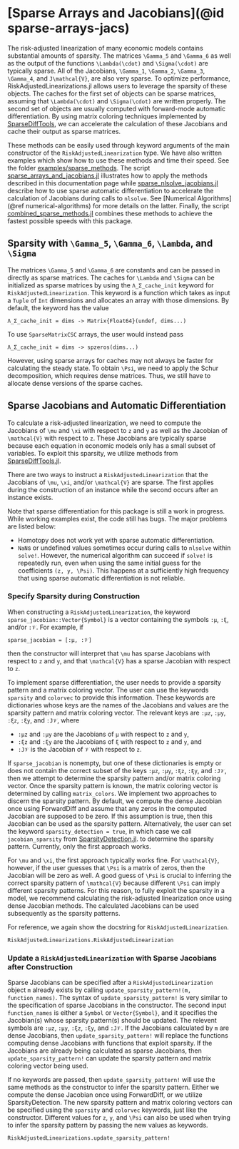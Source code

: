 # [Sparse Arrays and Jacobians](@id sparse-arrays-jacs)
The risk-adjusted linearization of many economic models contains
substantial amounts of sparsity. The matrices ``\Gamma_5``
and ``\Gamma_6`` as well as the output of the functions
``\Lambda(\cdot)`` and ``\Sigma(\cdot)`` are typically sparse.
All of the Jacobians, ``\Gamma_1``, ``\Gamma_2``, ``\Gamma_3``,
``\Gamma_4``, and ``J\mathcal{V}``, are also very sparse.
To optimize performance, RiskAdjustedLinearizations.jl
allows users to leverage the sparsity of these objects.
The caches for the first set of objects can be
sparse matrices, assuming that ``\Lambda(\cdot)`` and ``\Sigma(\cdot)``
are written properly. The second set of objects are usually computed
with forward-mode automatic differentiation. By using matrix coloring techniques
implemented by [SparseDiffTools](https://github.com/JuliaDiff/SparseDiffTools.jl),
we can accelerate the calculation of these Jacobians and cache their output
as sparse matrices.

These methods can be easily used through keyword arguments of the main constructor of the
`RiskAdjustedLinearization` type.
We have also written examples which show how to use these methods and time their speed.
See the folder [examples/sparse_methods](https://github.com/chenwilliam77/RiskAdjustedLinearizations.jl/tree/main/examples/sparse_methods).
The script [sparse\_arrays\_and\_jacobians.jl](https://github.com/chenwilliam77/RiskAdjustedLinearizations.jl/tree/main/examples/sparse_methods/sparse_arrays_and_jacobians.jl)
illustrates how to apply the methods described in this documentation page while
[sparse\_nlsolve\_jacobians.jl](https://github.com/chenwilliam77/RiskAdjustedLinearizations.jl/tree/main/examples/sparse_methods/sparse_nlsolve_jacobians.jl) describe how to use sparse automatic differentiation
to accelerate the calculation of Jacobians during calls to `nlsolve`. See [Numerical Algorithms](@ref numerical-algorithms)
for more details on the latter. Finally, the script
[combined\_sparse\_methods.jl](https://github.com/chenwilliam77/RiskAdjustedLinearizations.jl/tree/main/examples/sparse_methods/combined_sparse_methods.jl) combines these methods to achieve the fastest possible speeds with this package.

## Sparsity with ``\Gamma_5``, ``\Gamma_6``, ``\Lambda``, and ``\Sigma``
The matrices ``\Gamma_5`` and ``\Gamma_6`` are constants and can be passed in directly as
sparse matrices. The caches for ``\Lambda`` and ``\Sigma`` can be initialized as sparse matrices by using
the `Λ_Σ_cache_init` keyword for `RiskAdjustedLinearization`. This keyword is
a function which takes as input a `Tuple` of `Int` dimensions and allocates an array with
those dimensions. By default, the keyword has the value

```
Λ_Σ_cache_init = dims -> Matrix{Float64}(undef, dims...)
```

To use `SparseMatrixCSC` arrays, the user would instead pass

```
Λ_Σ_cache_init = dims -> spzeros(dims...)
```

However, using sparse arrays for caches may not always be faster
for calculating the steady state. To obtain ``\Psi``,
we need to apply the Schur decomposition, which requires dense matrices.
Thus, we still have to allocate dense versions of the sparse caches.

## Sparse Jacobians and Automatic Differentiation
To calculate a risk-adjusted linearization, we need to compute the Jacobians of ``\mu`` and ``\xi``
with respect to ``z`` and ``y`` as well as the Jacobian of ``\mathcal{V}`` with respect to ``z``.
These Jacobians are typically sparse because each equation in economic models
only has a small subset of variables. To exploit this sparsity, we utilize methods from
[SparseDiffTools.jl](https://github.com/JuliaDiff/SparseDiffTools.jl).

There are two ways to instruct a `RiskAdjustedLinearization` that the Jacobians of ``\mu``, ``\xi``,
and/or ``\mathcal{V}`` are sparse. The first applies during the construction of an instance
while the second occurs after an instance exists.

Note that sparse differentiation for this package is still a work in progress.
While working examples exist, the code still has bugs. The major problems
are listed below:

- Homotopy does not work yet with sparse automatic differentiation.
- `NaN`s or undefined values sometimes occur during calls to `nlsolve` within `solve!`.
  However,  the numerical algorithm can succeed if `solve!` is repeatedly run,
  even when using the same initial guess for the coefficients ``(z, y, \Psi)``. This happens
  at a sufficiently high frequency that using sparse automatic differentiation is not reliable.

### Specify Sparsity during Construction
When constructing a `RiskAdjustedLinearization`, the keyword `sparse_jacobian::Vector{Symbol}`
is a vector containing the symbols `:μ`, `:ξ`, and/or `:𝒱`. For example, if

```
sparse_jacobian = [:μ, :𝒱]
```

then the constructor will interpret that ``\mu`` has sparse Jacobians with respect to ``z`` and ``y``,
and that ``\mathcal{V}`` has a sparse Jacobian with respect to ``z``.

To implement sparse differentiation, the user needs to provide a sparsity pattern and a matrix coloring vector.
The user can use the keywords `sparsity` and `colorvec` to provide this information. These keywords
are dictionaries whose keys are the names of the Jacobians and values are the sparsity pattern and matrix coloring vector.
The relevant keys are `:μz`, `:μy`, `:ξz`, `:ξy`, and `:J𝒱`, where

- `:μz` and `:μy` are the Jacobians of `μ` with respect to ``z`` and ``y``,
- `:ξz` and `:ξy` are the Jacobians of `ξ` with respect to ``z`` and ``y``, and
- `:J𝒱` is the Jacobian of `𝒱` with respect to ``z``.

If `sparse_jacobian` is nonempty, but
one of these dictionaries is empty or does not contain the correct subset of the keys
`:μz`, `:μy`, `:ξz`, `:ξy`, and `:J𝒱`, then we attempt to determine the sparsity pattern
and/or matrix coloring vector. Once the sparsity pattern is known, the matrix coloring
vector is determined by calling `matrix_colors`.
We implement two approaches to discern the sparsity pattern. By default, we compute the dense Jacobian
once using ForwardDiff and assume that any zeros in the computed Jacobian are supposed to be zero. If this
assumption is true, then this Jacobian can be used as the sparsity pattern. Alternatively,
the user can set the keyword `sparsity_detection = true`, in which case we call `jacobian_sparsity`
from [SparsityDetection.jl](https://github.com/SciML/SparsityDetection.jl).
to determine the sparsity pattern. Currently, only the first approach works.

For ``\mu`` and ``\xi``, the first approach typically works fine. For ``\mathcal{V}``, however,
if the user guesses that ``\Psi`` is a matrix of zeros, then the Jacobian will be zero as well.
A good guess of ``\Psi`` is crucial to inferring the correct sparsity pattern of
``\mathcal{V}`` because different ``\Psi`` can imply different sparsity patterns.
For this reason, to fully exploit the sparsity in a model,
we recommend calculating the risk-adjusted linearization once using dense Jacobian methods.
The calculated Jacobians can be used subsequently as the sparsity patterns.


For reference, we again show the docstring for `RiskAdjustedLinearization`.

```@docs
RiskAdjustedLinearizations.RiskAdjustedLinearization
```

### Update a `RiskAdjustedLinearization` with Sparse Jacobians after Construction
Sparse Jacobians can be specified after a `RiskAdjustedLinearization` object `m` already exists
by calling `update_sparsity_pattern!(m, function_names)`.
The syntax of `update_sparsity_pattern!` is very similar to the specification of
sparse Jacobians in the constructor. The second input `function_names` is either
a `Symbol` or `Vector{Symbol}`, and it specifies the Jacobian(s) whose sparsity pattern(s) should be updated.
The relevent symbols are `:μz`, `:μy`, `:ξz`, `:ξy`, and `:J𝒱`.
If the Jacobians calculated by `m` are dense Jacobians, then `update_sparsity_pattern!`
will replace the functions computing dense Jacobians with functions that exploit sparsity.
If the Jacobians are already being calculated as sparse Jacobians,
then `update_sparsity_pattern!` can update the sparsity pattern and matrix coloring vector
being used.

If no keywords are passed, then `update_sparsity_pattern!` will
use the same methods as the constructor to infer the sparsity pattern. Either
we compute the dense Jacobian once using ForwardDiff, or we utilize SparsityDetection.
The new sparsity pattern and matrix coloring vectors can be specified using the
`sparsity` and `colorvec` keywords, just like the constructor.
Different values for ``z``, ``y``, and ``\Psi`` can also be used
when trying to infer the sparsity pattern by passing the new values as keywords.

```@docs
RiskAdjustedLinearizations.update_sparsity_pattern!
```
